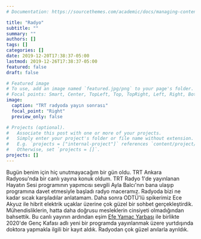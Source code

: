```yaml
---
# Documentation: https://sourcethemes.com/academic/docs/managing-content/

title: "Radyo"
subtitle: ""
summary: ""
authors: []
tags: []
categories: []
date: 2019-12-20T17:38:37-05:00
lastmod: 2019-12-26T17:38:37-05:00
featured: false
draft: false

# Featured image
# To use, add an image named `featured.jpg/png` to your page's folder.
# Focal points: Smart, Center, TopLeft, Top, TopRight, Left, Right, BottomLeft, Bottom, BottomRight.
image:
  caption: "TRT radyoda yayın sonrası"
  focal_point: "Right"
  preview_only: false

# Projects (optional).
#   Associate this post with one or more of your projects.
#   Simply enter your project's folder or file name without extension.
#   E.g. `projects = ["internal-project"]` references `content/project/deep-learning/index.md`.
#   Otherwise, set `projects = []`.
projects: []
---
```


Bugün benim için hiç unutmayacağım bir gün oldu. TRT Ankara Radyosu'nda bir canlı yayına konuk oldum. TRT Radyo 1'de yayınlanan Hayatın Sesi programının yapımcısı sevgili Ayla Balcı'nın bana ulaşıp programına davet etmesiyle başladı radyo maceramız. Radyoda bizi ne kadar sıcak karşıladılar anlatamam. Daha sonra ODTÜ'lü spikerimiz Ece Akyuz ile hibrit elektrik uçaklar üzerine çok güzel bir sohbet gerçekleştirdik. Mühendisliklerin, hatta daha doğrusu mesleklerin cinsiyeti olmadığından bahsettik. Bu canlı yayının ardından eşim [Efe Yamaç Yarbaşı](https://www.linkedin.com/in/ACoAABdIodEBKuTJ8l0fWUuUm-kx6zRO2J_UsVo/) ile birlikte 2020'de Genç Kafası adlı yeni bir programda yayınlanmak üzere yurtdışında doktora yapmakla ilgili bir kayıt aldık. Radyodan çok güzel anılarla ayrıldık.
